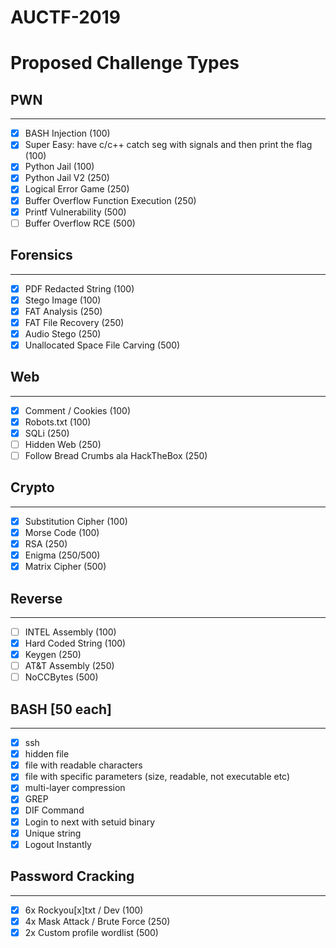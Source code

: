 # AUCTF-2019

# Proposed Challenge Types


## PWN
----------
- [x] BASH Injection (100)
- [x] Super Easy: have c/c++ catch seg with signals and then print the flag (100)
- [x] Python Jail (100)
- [x] Python Jail V2 (250)
- [x] Logical Error Game (250)
- [x] Buffer Overflow Function Execution (250)
- [x] Printf Vulnerability (500)
- [ ] Buffer Overflow RCE (500)

## Forensics
--------------
- [x] PDF Redacted String (100)
- [x] Stego Image (100)
- [x] FAT Analysis (250)
- [x] FAT File Recovery (250)
- [x] Audio Stego (250)
- [x] Unallocated Space File Carving (500)

## Web
-----------
- [x] Comment / Cookies (100)
- [x] Robots.txt (100)
- [x] SQLi (250)
- [ ] Hidden Web (250)
- [ ] Follow Bread Crumbs ala HackTheBox (250)

## Crypto
-------------
- [x] Substitution Cipher (100)
- [x] Morse Code (100)
- [x] RSA (250)
- [x] Enigma (250/500)
- [x] Matrix Cipher (500)

## Reverse
--------------
- [ ] INTEL Assembly (100)
- [x] Hard Coded String (100)
- [x] Keygen (250)
- [ ] AT&T Assembly (250)
- [ ] NoCCBytes (500)

## BASH [50 each]
-----------
- [x] ssh
- [x] hidden file
- [x] file with readable characters
- [x] file with specific parameters (size, readable, not executable etc)
- [x] multi-layer compression
- [x] GREP
- [x] DIF Command
- [x] Login to next with setuid binary
- [x] Unique string
- [x] Logout Instantly

## Password Cracking
-----------------------
- [x] 6x Rockyou[x]txt / Dev (100)
- [x] 4x Mask Attack / Brute Force (250)
- [x] 2x Custom profile wordlist (500)
